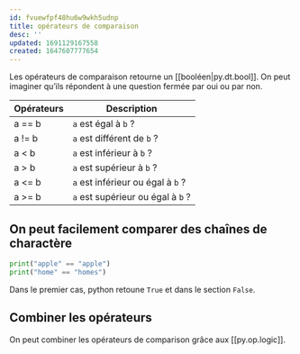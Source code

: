 ```yaml
---
id: fvuewfpf48hu6w9wkh5udnp
title: opérateurs de comparaison
desc: ''
updated: 1691129167558
created: 1647607777654
---
```


Les opérateurs de comparaison retourne un [[booléen|py.dt.bool]]. On peut
imaginer qu’ils répondent à une question fermée par oui ou par non.

| Opérateurs | Description                       |
| ---------- | --------------------------------- |
| a == b     | `a` est égal à `b` ?              |
| a != b     | `a` est différent de `b` ?        |
| a < b      | `a` est inférieur à `b` ?         |
| a > b      | `a` est supérieur à `b` ?         |
| a <= b     | `a` est inférieur ou égal à `b` ? |
| a >= b     | `a` est supérieur ou égal à `b` ? |

## On peut facilement comparer des chaînes de charactère

```python
print("apple" == "apple")
print("home" == "homes")
```

Dans le premier cas, python retoune `True` et dans le section `False`.

## Combiner les opérateurs

On peut combiner les opérateurs de comparison grâce aux [[py.op.logic]].
